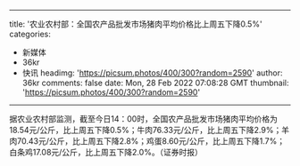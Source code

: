 
---
title: '农业农村部：全国农产品批发市场猪肉平均价格比上周五下降0.5%'
categories: 
 - 新媒体
 - 36kr
 - 快讯
headimg: 'https://picsum.photos/400/300?random=2590'
author: 36kr
comments: false
date: Mon, 28 Feb 2022 07:08:28 GMT
thumbnail: 'https://picsum.photos/400/300?random=2590'
---

<div>   
据农业农村部监测，截至今日14：00时，全国农产品批发市场猪肉平均价格为18.54元/公斤，比上周五下降0.5%；牛肉76.33元/公斤，比上周五下降2.9%；羊肉70.43元/公斤，比上周五下降2.8%；鸡蛋8.60元/公斤，比上周五下降1.7%；白条鸡17.08元/公斤，比上周五下降2.0%。（证券时报）  
</div>
            